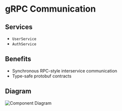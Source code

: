 # gRPC Communication

## Services
- `UserService`
- `AuthService`

## Benefits
- Synchronous RPC-style interservice communication
- Type-safe protobuf contracts

## Diagram
![Component Diagram](../../diagrams/previews/component-diagram.png)

